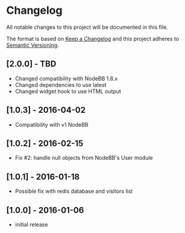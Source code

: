 # Changelog
All notable changes to this project will be documented in this file.

The format is based on [Keep a Changelog](http://keepachangelog.com/en/1.0.0/)
and this project adheres to [Semantic Versioning](http://semver.org/spec/v2.0.0.html).

## [2.0.0] - TBD

- Changed compatibility with NodeBB 1.8.x
- Changed dependencies to use latest
- Changed widget hook to use HTML output

## [1.0.3] - 2016-04-02

- Compatibility with v1 NodeBB

## [1.0.2] - 2016-02-15

- Fix #2: handle null objects from NodeBB's User module

## [1.0.1] - 2016-01-18

- Possible fix with redis database and visitors list

## [1.0.0] - 2016-01-06

- initial release